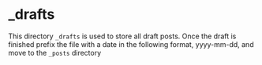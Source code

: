 # _drafts

This directory `_drafts` is used to store all draft posts. Once the draft is finished prefix the file with a date in the following format, yyyy-mm-dd, and move to the `_posts` directory
